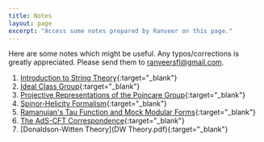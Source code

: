 ```yaml
---
title: Notes
layout: page
excerpt: "Access some notes prepared by Ranveer on this page."
---
```

Here are some notes which might be useful. Any typos/corrections is greatly appreciated. Please send them to ranveersfl@gmail.com.  
  
1. [Introduction to String Theory](String_Theory_notes.pdf){:target="_blank"}   
2. [Ideal Class Group](class-group.pdf){:target="_blank"}    
3. [Projective Representations of the Poincare Group](wigner.pdf){:target="_blank"} 
4. [Spinor-Helicity Formalism](Spinor-Helicity.pdf){:target="_blank"}
5. [Ramanujan's Tau Function and Mock Modular Forms](main.pdf){:target="_blank"}  
6. [The AdS-CFT Correspondence](AdS_CFT.pdf){:target="_blank"} 
7. [Donaldson-Witten Theory](DW Theory.pdf){:target="_blank"} 
 
